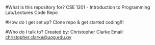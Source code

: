 #What is this repository for?
CSE 1201 - Introduction to Programming Lab/Lectures Code Repo

#How do I get set up?
Clone repo & get started coding!!!

#Who do I talk to?
Created by: Christopher Clarke Email: christopher.clarke@uog.edu.gy
